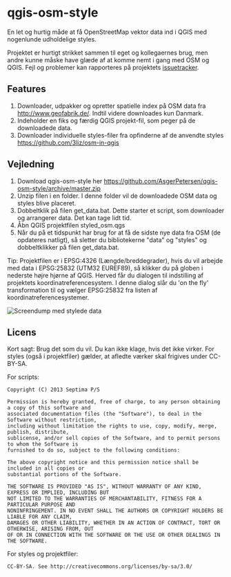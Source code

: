 qgis-osm-style
==============

En let og hurtig måde at få OpenStreetMap vektor data ind i QGIS med nogenlunde udholdelige styles.

Projektet er hurtigt strikket sammen til eget og kollegaernes brug, men andre kunne måske have glæde af at komme nemt i gang med OSM og QGIS. Fejl og problemer kan rapporteres på projektets [issuetracker](https://github.com/AsgerPetersen/qgis-osm-style/issues).

Features
--------------
1.  Downloader, udpakker og opretter spatielle index på OSM data fra http://www.geofabrik.de/. Indtil videre downloades kun Danmark.
2.  Indeholder en fiks og færdig QGIS projekt-fil, som peger på de downloadede data.
3.  Downloader individuelle styles-filer fra opfinderne af de anvendte styles https://github.com/3liz/osm-in-qgis

Vejledning
--------------
1.  Download qgis-osm-style her https://github.com/AsgerPetersen/qgis-osm-style/archive/master.zip
2.  Unzip filen i en folder. I denne folder vil de downloadede OSM data og styles blive placeret.
3.  Dobbeltklik på filen get_data.bat. Dette starter et script, som downloader og arrangerer data. Det kan tage lidt tid.
4.  Åbn QGIS projektfilen styled_osm.qgs
5.  Når du på et tidspunkt har brug for at få de sidste nye data fra OSM (de opdateres natligt), så sletter du bibliotekerne "data" og "styles" og dobbeltklikker på filen get_data.bat.

Tip: Projektfilen er i EPSG:4326 (Længde/breddegrader), hvis du vil arbejde med data i EPSG:25832 (UTM32 EUREF89), så klikker du på globen i nederste højre hjørne af QGIS. Herved får du dialogen til indstilling af projektets koordinatreferencesystem. I denne dialog slår du 'on the fly' transformation til og vælger EPSG:25832 fra listen af koordinatreferencesystemer.

![Screendump med stylede data](https://github.com/AsgerPetersen/qgis-osm-style/raw/readme-content/img/screendump.png)

Licens
--------------
Kort sagt: Brug det som du vil. Du kan ikke klage, hvis det ikke virker. For styles (også i projektfiler) gælder, at afledte værker skal frigives under CC-BY-SA.

For scripts:
```
Copyright (C) 2013 Septima P/S

Permission is hereby granted, free of charge, to any person obtaining a copy of this software and 
associated documentation files (the "Software"), to deal in the Software without restriction, 
including without limitation the rights to use, copy, modify, merge, publish, distribute, 
sublicense, and/or sell copies of the Software, and to permit persons to whom the Software is 
furnished to do so, subject to the following conditions:

The above copyright notice and this permission notice shall be included in all copies or 
substantial portions of the Software.

THE SOFTWARE IS PROVIDED "AS IS", WITHOUT WARRANTY OF ANY KIND, EXPRESS OR IMPLIED, INCLUDING BUT 
NOT LIMITED TO THE WARRANTIES OF MERCHANTABILITY, FITNESS FOR A PARTICULAR PURPOSE AND 
NONINFRINGEMENT. IN NO EVENT SHALL THE AUTHORS OR COPYRIGHT HOLDERS BE LIABLE FOR ANY CLAIM, 
DAMAGES OR OTHER LIABILITY, WHETHER IN AN ACTION OF CONTRACT, TORT OR OTHERWISE, ARISING FROM, OUT 
OF OR IN CONNECTION WITH THE SOFTWARE OR THE USE OR OTHER DEALINGS IN THE SOFTWARE.
```

For styles og projektfiler:
```
CC-BY-SA. See http://creativecommons.org/licenses/by-sa/3.0/
```
